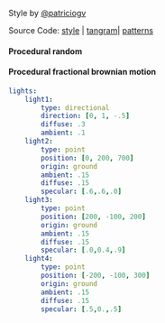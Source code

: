 Style by [@patriciogv](https://twitter.com/patriciogv)

Source Code: [style](https://github.com/patriciogonzalezvivo/tangram-sandbox/blob/gh-pages/styles/specular-dust.yaml) | [tangram](https://github.com/tangrams/tangram)| [patterns](http://tangrams.github.io/ProceduralTextures/)

<a href="code.html#shaders/random.frag"><canvas class="canvas" data-fragment-url="shaders/random.frag" width="200px" height="200px"></canvas></a>
#### Procedural random

<a href="code.html#shaders/fbm.frag"><canvas class="canvas" data-fragment-url="shaders/fbm.frag" width="200px" height="200px"></canvas></a>
#### Procedural fractional brownian motion

```yaml
lights:
    light1:
        type: directional
        direction: [0, 1, -.5]
        diffuse: .3
        ambient: .1
    light2:
        type: point
        position: [0, 200, 700]
        origin: ground
        ambient: .15
        diffuse: .15
        specular: [.6,.6,.0]
    light3:
        type: point
        position: [200, -100, 200]
        origin: ground
        ambient: .15
        diffuse: .15
        specular: [.0,0.4,.9]
    light4:
        type: point
        position: [-200, -100, 300]
        origin: ground
        ambient: .15
        diffuse: .15
        specular: [.5,0.,.5]
```